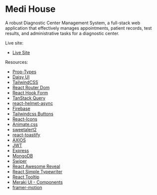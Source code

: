 # Medi House

A robust Diagnostic Center Management System, a full-stack web application that effectively manages appointments, patient records, test results, and administrative tasks for a diagnostic center.

Live site:

- [Live Site]()


Resources:

- [Prop-Types](https://www.npmjs.com/package/prop-types)
- [Daisy UI](https://daisyui.com/)
- [TailwindCSS](https://tailwindcss.com/)
- [React Router Dom](https://reactrouter.com/en/main)
- [React Hook Form](https://react-hook-form.com/)
- [TanStack Query](https://www.npmjs.com/package/@tanstack/react-query)
- [react-helmet-async](https://www.npmjs.com/package/react-helmet-async)
- [Firebase](https://console.firebase.google.com)
- [Tailwindcss Buttons](https://devdojo.com/tailwindcss/buttons)
- [React-Icons](https://react-icons.github.io/react-icons/)
- [Animate.css](https://animate.style/)
- [sweetalert2](https://sweetalert2.github.io/#download)
- [react-toastify](https://www.npmjs.com/package/react-toastify)
- [AXIOS](https://axios-http.com/docs/intro)
- [JWT](https://jwt.io/libraries?language=Node.js)
- [Express](https://expressjs.com)
- [MongoDB](https://cloud.mongodb.com)
- [Swiper](https://swiperjs.com/)
- [React Awesome Reveal](https://www.npmjs.com/package/react-awesome-reveal)
- [React Simple Typewriter](https://www.npmjs.com/package/react-simple-typewriter#react-simple-typewriter)
- [React Tooltip](https://react-tooltip.com)
- [Meraki UI - Components](https://merakiui.com/components)
- [framer-motion](https://www.framer.com/motion/)
